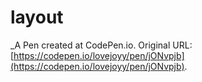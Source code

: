# layout
 _A Pen created at CodePen.io. Original URL: [https://codepen.io/lovejoyy/pen/jONvpjb](https://codepen.io/lovejoyy/pen/jONvpjb).

 